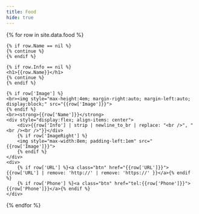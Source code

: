 ```yaml
---
title: Food
hide: true
---
```

<div>
  {% for row in site.data.food %}
  
    {% if row.Name == nil %}
    {% continue %}
    {% endif %}

    {% if row.Info == nil %}
    <h1>{{row.Name}}</h1>
    {% continue %}
    {% endif %}
   
    {% if row['Image'] %}
    <br><img style="max-height:4em; margin-right:auto; margin-left:auto; display:block;" src="{{row['Image']}}">
    {% endif %}
    <br><strong>{{row['Name']}}</strong>
    <div style="display:flex; align-items: center">
        <div>{{row['Info'] | strip | newline_to_br | replace: "<br />", "<br /><br />"}}</div>
        {% if row['ImageRight'] %}
        <img style="max-width:8em; padding-left:1em" src="{{row['Image']}}">
        {% endif %}
    </div>
    <div>
        {% if row['URL'] %}<a class="btn" href="{{row['URL']}}">{{row['URL'] | remove: 'http://' | remove: 'https://' }}</a>{% endif %}
        {% if row['Phone'] %}<a class="btn" href="tel:{{row['Phone']}}">{{row['Phone']}}</a>{% endif %}
    </div>
  {% endfor %}
</div>
